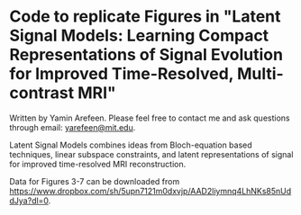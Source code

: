# Code to replicate Figures in "Latent Signal Models: Learning Compact Representations of Signal Evolution for Improved Time-Resolved, Multi-contrast MRI"

Written by Yamin Arefeen.  Please feel free to contact me and ask questions through email: yarefeen@mit.edu.

Latent Signal Models combines ideas from Bloch-equation based techniques, linear subspace constraints, and latent representations of signal for improved time-resolved MRI reconstruction.

Data for Figures 3-7 can be downloaded from https://www.dropbox.com/sh/5upn7121m0dxvjp/AAD2liymnq4LhNKs85nUddJya?dl=0.
